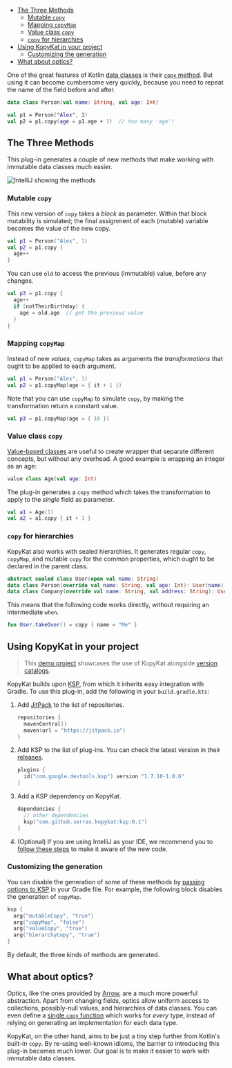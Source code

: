 - [The Three Methods](#the-three-methods)
  - [Mutable `copy`](#mutable-copy)
  - [Mapping `copyMap`](#mapping-copymap)
  - [Value class `copy`](#value-class-copy)
  - [`copy` for hierarchies](#copy-for-hierarchies)
- [Using KopyKat in your project](#using-kopykat-in-your-project)
  - [Customizing the generation](#customizing-the-generation)
- [What about optics?](#what-about-optics)

One of the great features of Kotlin [data classes](https://kotlinlang.org/docs/data-classes.html) is their [`copy` method](https://kotlinlang.org/docs/data-classes.html#copying). But using it can become cumbersome very quickly, because you need to repeat the name of the field before and after.

```kotlin
data class Person(val name: String, val age: Int)

val p1 = Person("Alex", 1)
val p2 = p1.copy(age = p1.age + 1)  // too many 'age'!
```

## The Three Methods

This plug-in generates a couple of new methods that make working with immutable data classes much easier.

![IntelliJ showing the methods](https://github.com/serras/kopykat/blob/main/intellij.png?raw=true)

### Mutable `copy`

This new version of `copy` takes a *block* as parameter. Within that block mutability is simulated; the final assignment of each (mutable) variable becomes the value of the new copy.

```kotlin
val p1 = Person("Alex", 1)
val p2 = p1.copy { 
  age++
}
```

You can use `old` to access the previous (immutable) value, before any changes.

```kotlin
val p3 = p1.copy { 
  age++
  if (notTheirBirthday) {
    age = old.age  // get the previous value
  }
}
```

### Mapping `copyMap`

Instead of new *values*, `copyMap` takes as arguments the *transformations* that ought to be applied to each argument.

```kotlin
val p1 = Person("Alex", 1)
val p2 = p1.copyMap(age = { it + 1 })
```

Note that you can use `copyMap` to simulate `copy`, by making the transformation return a constant value.

```kotlin
val p3 = p1.copyMap(age = { 10 })
```

### Value class `copy`

[Value-based classes](https://kotlinlang.org/docs/inline-classes.html) are useful to create wrapper that separate different concepts, but without any overhead. A good example is wrapping an integer as an age:

```kotlin
value class Age(val age: Int)
```

The plug-in generates a `copy` method which takes the transformation to apply to the _single_ field as parameter.

```kotlin
val a1 = Age(1)
val a2 = a1.copy { it + 1 }
```

### `copy` for hierarchies

KopyKat also works with sealed hierarchies. It generates regular `copy`, `copyMap`, and mutable `copy` for the common properties, which ought to be declared in the parent class.

```kotlin
abstract sealed class User(open val name: String)
data class Person(override val name: String, val age: Int): User(name)
data class Company(override val name: String, val address: String): User(name)
```

This means that the following code works directly, without requiring an intermediate `when`.

```kotlin
fun User.takeOver() = copy { name = "Me" }
```


## Using KopyKat in your project

> This [demo project](https://github.com/serras/kopykat-demo) showcases the use of KopyKat alongside [version catalogs](https://docs.gradle.org/7.0-rc-1/release-notes.html#centralized-versions).

KopyKat builds upon [KSP](https://kotlinlang.org/docs/ksp-overview.html), from which it inherits easy integration with Gradle. To use this plug-in, add the following in your `build.gradle.kts`:

1. Add [JitPack](https://jitpack.io/) to the list of repositories. 

    ```kotlin
    repositories {
      mavenCentral()
      maven(url = "https://jitpack.io")
    }
    ```

2. Add KSP to the list of plug-ins. You can check the latest version in their [releases](https://github.com/google/ksp/releases/).

    ```kotlin
    plugins {
      id("com.google.devtools.ksp") version "1.7.10-1.0.6"
    }
    ```

3. Add a KSP dependency on KopyKat.

    ```kotlin
    dependencies {
      // other dependencies
      ksp("com.github.serras.kopykat:ksp:0.1")
    }
    ```

4. (Optional) If you are using IntelliJ as your IDE, we recommend you to [follow these steps](https://kotlinlang.org/docs/ksp-quickstart.html#make-ide-aware-of-generated-code) to make it aware of the new code.

### Customizing the generation

You can disable the generation of some of these methods by [passing options to KSP](https://kotlinlang.org/docs/ksp-quickstart.html#pass-options-to-processors) in your Gradle file. For example, the following block disables the generation of `copyMap`.

```kotlin
ksp {
  arg("mutableCopy", "true")
  arg("copyMap", "false")
  arg("valueCopy", "true")
  arg("hierarchyCopy", "true")
}
```

By default, the three kinds of methods are generated.

## What about optics?

Optics, like the ones provided by [Arrow](https://arrow-kt.io/docs/optics/), are a much more powerful abstraction. Apart from changing fields, optics allow uniform access to collections, possibly-null values, and hierarchies of data classes. You can even define a [single `copy` function](https://github.com/arrow-kt/arrow/pull/2777) which works for _every_ type, instead of relying on generating an implementation for each data type.

KopyKat, on the other hand, aims to be just a tiny step further from Kotlin's built-in `copy`. By re-using well-known idioms, the barrier to introducing this plug-in becomes much lower. Our goal is to make it easier to work with immutable data classes.
